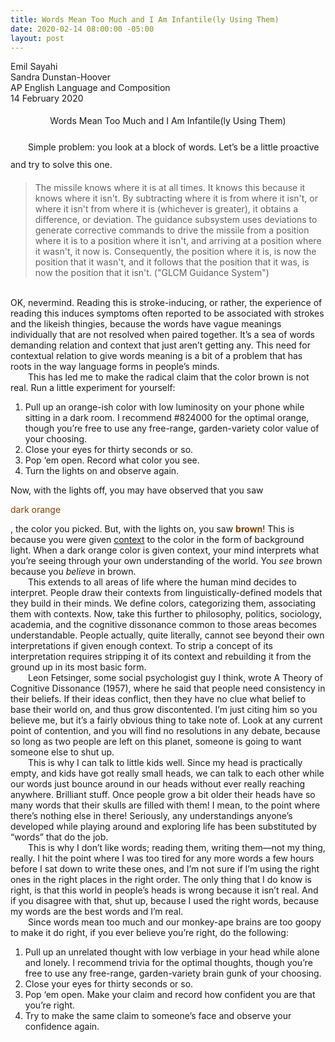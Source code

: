 ```yaml
---
title: Words Mean Too Much and I Am Infantile(ly Using Them)
date: 2020-02-14 08:00:00 -05:00
layout: post
---
```


<article>
<p>
Emil Sayahi<br>
Sandra Dunstan-Hoover<br>
AP English Language and Composition<br>
14 February 2020<br>
</p>

<p align="center" style="line-height: 2;">Words Mean Too Much and I Am Infantile(ly Using Them)</p>
<p style="line-height: 2;">
	&emsp;&emsp;Simple problem: you look at a block of words. Let’s be a little proactive and try to solve this one.<br>
	<blockquote cite="http://afmissileers.com/newsletters/NL1997/Dec97.pdf">The missile knows where it is at all times. It knows this because it knows where it isn't. By subtracting where it is from where it isn't, or where it isn't from where it is (whichever is greater), it obtains a difference, or deviation. The guidance subsystem uses deviations to generate corrective commands to drive the missile from a position where it is to a position where it isn't, and arriving at a position where it wasn't, it now is. Consequently, the position where it is, is now the position that it wasn't, and it follows that the position that it was, is now the position that it isn't. ("GLCM Guidance System")</blockquote><br>
OK, nevermind. Reading this is stroke-inducing, or rather, the experience of reading this induces symptoms often reported to be associated with strokes and the likeish thingies, because the words have vague meanings individually that are not resolved when paired together. It’s a sea of words demanding relation and context that just aren’t getting any. This need for contextual relation to give words meaning is a bit of a problem that has roots in the way language forms in people’s minds.<br>
	&emsp;&emsp;This has led me to make the radical claim that the color brown is not real. Run a little experiment for yourself:<br>
	<ol type="1">
	  <li>Pull up an orange-ish color with low luminosity on your phone while sitting in a dark room. I recommend #824000 for the optimal orange, though you’re free to use any free-range, garden-variety color value of your choosing.</li>
	  <li>Close your eyes for thirty seconds or so.</li>
	  <li>Pop ‘em open. Record what color you see.</li>
	  <li>Turn the lights on and observe again.</li>
        </ol>
Now, with the lights off, you may have observed that you saw <p style="color: #824000">dark orange<p>, the color you picked. But, with the lights on, you saw <strong style="color: #824000">brown</strong>! This is because you were given <u>context</u> to the color in the form of background light. When a dark orange color is given context, your mind interprets what you’re seeing through your own understanding of the world. You <em>see</em> brown because you <em>believe</em> in brown.<br>
	&emsp;&emsp;This extends to all areas of life where the human mind decides to interpret. People draw their contexts from linguistically-defined models that they build in their minds. We define colors, categorizing them, associating them with contexts. Now, take this further to philosophy, politics, sociology, academia, and the cognitive dissonance common to those areas becomes understandable. People actually, quite literally, cannot see beyond their own interpretations if given enough context. To strip a concept of its interpretation requires stripping it of its context and rebuilding it from the ground up in its most basic form.<br>
	&emsp;&emsp;Leon Fetsinger, some social psychologist guy I think, wrote A Theory of Cognitive Dissonance (1957), where he said that people need consistency in their beliefs. If their ideas conflict, then they have no clue what belief to base their world on, and thus grow discontented. I’m just citing him so you believe me, but it’s a fairly obvious thing to take note of. Look at any current point of contention, and you will find no resolutions in any debate, because so long as two people are left on this planet, someone is going to want someone else to shut up.<br>
	&emsp;&emsp;This is why I can talk to little kids well. Since my head is practically empty, and kids have got really small heads, we can talk to each other while our words just bounce around in our heads without ever really reaching anywhere. Brilliant stuff. Once people grow a bit older their heads have so many words that their skulls are filled with them! I mean, to the point where there’s nothing else in there! Seriously, any understandings anyone’s developed while playing around and exploring life has been substituted by “words” that do the job.<br>
	&emsp;&emsp;This is why I don’t like words; reading them, writing them—not my thing, really. I hit the point where I was too tired for any more words a few hours before I sat down to write these ones, and I’m not sure if I’m using the right ones in the right places in the right order. The only thing that I do know is right, is that this world in people’s heads is wrong because it isn’t real. And if you disagree with that, shut up, because I used the right words, because my words are the best words and I’m real.<br>
	&emsp;&emsp;Since words mean too much and our monkey-ape brains are too goopy to make it do right, if you ever believe you’re right, do the following:<br>
	<ol type="1">
	  <li>Pull up an unrelated thought with low verbiage in your head while alone and lonely. I recommend trivia for the optimal thoughts, though you’re free to use any free-range, garden-variety brain gunk of your choosing.</li>
	  <li>Close your eyes for thirty seconds or so.</li>
	  <li>Pop ‘em open. Make your claim and record how confident you are that you’re right.</li>
	  <li>Try to make the same claim to someone’s face and observe your confidence again.</li>
        </ol>
</p>
</article>
